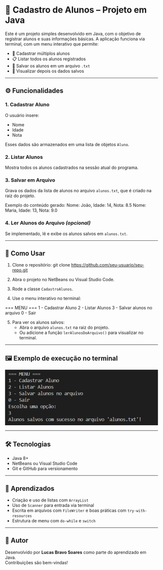 # 📘 Cadastro de Alunos – Projeto em Java

Este é um projeto simples desenvolvido em Java, com o objetivo de registrar alunos e suas informações básicas. A aplicação funciona via terminal, com um menu interativo que permite:

- 👤 Cadastrar múltiplos alunos
- 📋 Listar todos os alunos registrados
- 💾 Salvar os alunos em um arquivo `.txt`
- 📂 Visualizar depois os dados salvos

---

## ⚙️ Funcionalidades

### 1. Cadastrar Aluno
O usuário insere:
- Nome
- Idade
- Nota

Esses dados são armazenados em uma lista de objetos `Aluno`.

### 2. Listar Alunos
Mostra todos os alunos cadastrados na sessão atual do programa.

### 3. Salvar em Arquivo
Grava os dados da lista de alunos no arquivo `alunos.txt`, que é criado na raiz do projeto.

Exemplo do conteúdo gerado:
Nome: João, Idade: 14, Nota: 8.5
Nome: Maria, Idade: 13, Nota: 9.0

### 4. Ler Alunos do Arquivo *(opcional)*
Se implementado, lê e exibe os alunos salvos em `alunos.txt`.

---

## 🧪 Como Usar

1. Clone o repositório:
git clone https://github.com/seu-usuario/seu-repo.git

2. Abra o projeto no NetBeans ou Visual Studio Code.

3. Rode a classe `CadastroAlunos`.

4. Use o menu interativo no terminal:

=== MENU ===
1 - Cadastrar Aluno
2 - Listar Alunos
3 - Salvar alunos no arquivo
0 - Sair

5. Para ver os alunos salvos:
   - Abra o arquivo `alunos.txt` na raiz do projeto.
   - Ou adicione a função `lerAlunosDoArquivo()` para visualizar no terminal.

---


## 🖼️ Exemplo de execução no terminal


![Execução no terminal](./imgs/terminal_exemplo.png)

---

## 🛠️ Tecnologias

- Java 8+
- NetBeans ou Visual Studio Code
- Git e GitHub para versionamento

---

## 🧠 Aprendizados

- Criação e uso de listas com `ArrayList`
- Uso de `Scanner` para entrada via terminal
- Escrita em arquivos com `FileWriter` e boas práticas com `try-with-resources`
- Estrutura de menu com `do-while` e `switch`

---

## 📝 Autor

Desenvolvido por **Lucas Bravo Soares** como parte do aprendizado em Java.  
Contribuições são bem-vindas!